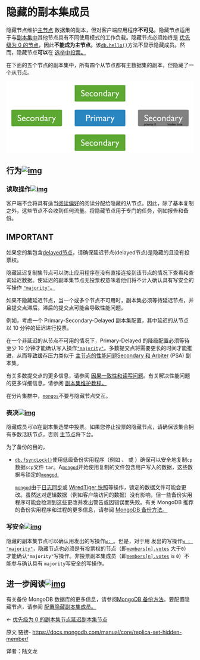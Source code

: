 # 隐藏的副本集成员

隐藏节点维护[主节点](https://www.mongodb.com/docs/manual/reference/glossary/#std-term-primary) 数据集的副本，但对客户端应用程序**不可见**。隐藏节点适用于与[副本集中](https://www.mongodb.com/docs/manual/reference/glossary/#std-term-replica-set)其他节点具有不同使用模式的工作负载。隐藏节点必须始终是 [优先级为 0 的节点](https://www.mongodb.com/docs/manual/core/replica-set-priority-0-member/#std-label-replica-set-secondary-only-members)，因此**不能成为主节点**。该[`db.hello()`](https://www.mongodb.com/docs/manual/reference/method/db.hello/#mongodb-method-db.hello)方法不显示隐藏成员。然而，隐藏节点**可以**在 [选举中投票。](https://www.mongodb.com/docs/manual/core/replica-set-elections/#std-label-replica-set-elections)

在下面的五个节点的副本集中，所有四个从节点都有主数据集的副本，但隐藏了一个从节点。

![具有隐藏优先级 0 成员的 5 成员副本集的图表。](../../../images/replica-set-hidden-member01.svg)

## 行为[![img](https://www.mongodb.com/docs/manual/assets/link.svg)](https://www.mongodb.com/docs/manual/core/replica-set-hidden-member/#behavior)

### 读取操作[![img](https://www.mongodb.com/docs/manual/assets/link.svg)](https://www.mongodb.com/docs/manual/core/replica-set-hidden-member/#read-operations)

客户端不会将具有适当[阅读偏好](https://www.mongodb.com/docs/manual/core/read-preference/)的阅读分配给隐藏的从节点。因此，除了基本复制之外，这些节点不会收到任何流量。将隐藏节点用于专门的任务，例如报告和备份。



## IMPORTANT

如果您的集包含[delayed节点](https://www.mongodb.com/docs/manual/core/replica-set-delayed-member/)，请确保延迟节点(delayed节点)是隐藏的且没有投票权。

隐藏延迟复制集节点可以防止应用程序在没有直接连接到该节点的情况下查看和查询延迟数据。使延迟的副本集节点无投票权意味着他们将不计入确认具有写安全的写操作 [`"majority"`。](https://www.mongodb.com/docs/manual/reference/write-concern/#mongodb-writeconcern-writeconcern.-majority-)

如果不隐藏延迟节点，当一个或多个节点不可用时，副本集必须等待延迟节点，并且提交点滞后。滞后的提交点可能会导致性能问题。

例如，考虑一个 Primary-Secondary-Delayed 副本集配置，其中延迟的从节点以 10 分钟的延迟进行投票。

在一个非延迟的从节点不可用的情况下，Primary-Delayed 的降级配置必须等待至少 10 分钟才能确认写入操作[`"majority"`](https://www.mongodb.com/docs/manual/reference/write-concern/#mongodb-writeconcern-writeconcern.-majority-)。多数提交点将需要更长的时间才能推进，从而导致缓存压力类似于 [主节点的性能问题Secondary 和 Arbiter](https://www.mongodb.com/docs/manual/core/replica-set-architecture-three-members/#std-label-rs-architecture-psa) (PSA) 副本集。

有关多数提交点的更多信息，请参阅 [因果一致性和读写问题](https://www.mongodb.com/docs/manual/core/causal-consistency-read-write-concerns/)。有关解决性能问题的更多详细信息，请参阅 [副本集维护教程。](https://www.mongodb.com/docs/manual/tutorial/mitigate-psa-performance-issues/#std-label-performance-issues-psa)

在分片集群中，[`mongos`](https://www.mongodb.com/docs/manual/reference/program/mongos/#mongodb-binary-bin.mongos)不要与隐藏节点交互。

### 表决[![img](https://www.mongodb.com/docs/manual/assets/link.svg)](https://www.mongodb.com/docs/manual/core/replica-set-hidden-member/#voting)

隐藏成员*可以*在副本集选举中投票。如果您停止投票的隐藏节点，请确保该集合拥有多数活跃节点，否则 [主节点](https://www.mongodb.com/docs/manual/reference/glossary/#std-term-primary)将下台。

为了备份的目的，

- [`db.fsyncLock()`](https://www.mongodb.com/docs/manual/reference/method/db.fsyncLock/#mongodb-method-db.fsyncLock)使用低级备份实用程序（例如 、 或 ）确保可以安全地复制`cp`数据`scp`文件 `tar`。A[`mongod`](https://www.mongodb.com/docs/manual/reference/program/mongod/#mongodb-binary-bin.mongod)开始使用复制的文件包含用户写入的数据，这些数据与锁定的[`mongod`.](https://www.mongodb.com/docs/manual/reference/program/mongod/#mongodb-binary-bin.mongod)

  [`mongod`](https://www.mongodb.com/docs/manual/reference/program/mongod/#mongodb-binary-bin.mongod)由于[日志同步](https://www.mongodb.com/docs/manual/core/journaling/#std-label-journal-process)或 [WiredTiger 快照](https://www.mongodb.com/docs/manual/core/wiredtiger/#std-label-storage-wiredtiger-checkpoints)等操作，锁定的数据文件可能会更改。虽然这对逻辑数据（例如客户端访问的数据）没有影响，但一些备份实用程序可能会检测到这些更改并发出警告或因错误而失败。有关 MongoDB 推荐的备份实用程序和过程的更多信息，请参阅 [MongoDB 备份方法。](https://www.mongodb.com/docs/manual/core/backups/)

### 写安全[![img](https://www.mongodb.com/docs/manual/assets/link.svg)](https://www.mongodb.com/docs/manual/core/replica-set-hidden-member/#write-concern)

隐藏的副本集节点可以确认用发出的写操作[`w: `](https://www.mongodb.com/docs/manual/reference/write-concern/#mongodb-writeconcern-writeconcern.-number-)。但是，对于用 发出的写操作[`w : "majority"`](https://www.mongodb.com/docs/manual/reference/write-concern/#mongodb-writeconcern-writeconcern.-majority-)，隐藏节点也必须是有投票权的节点（即[`members[n].votes`](https://www.mongodb.com/docs/manual/reference/replica-configuration/#mongodb-rsconf-rsconf.members-n-.votes) 大于`0`）才能确认`"majority"`写操作。非投票副本集成员（即[`members[n].votes`](https://www.mongodb.com/docs/manual/reference/replica-configuration/#mongodb-rsconf-rsconf.members-n-.votes) is `0`）不能参与确认具有 `majority`写安全的写操作。

## 进一步阅读[![img](https://www.mongodb.com/docs/manual/assets/link.svg)](https://www.mongodb.com/docs/manual/core/replica-set-hidden-member/#further-reading)

有关备份 MongoDB 数据库的更多信息，请参阅[MongoDB 备份方法](https://www.mongodb.com/docs/manual/core/backups/)。要配置隐藏节点，请参阅 [配置隐藏副本集成员。](https://www.mongodb.com/docs/manual/tutorial/configure-a-hidden-replica-set-member/)

←  [优先级为 0 的副本集节点](https://www.mongodb.com/docs/manual/core/replica-set-priority-0-member/)[延迟副本集节点](https://www.mongodb.com/docs/manual/core/replica-set-delayed-member/)



原文 链接- https://docs.mongodb.com/manual/core/replica-set-hidden-member/ 

译者：陆文龙

